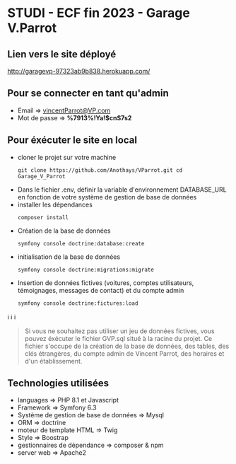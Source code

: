 # STUDI - ECF fin 2023 - Garage V.Parrot

## Lien vers le site déployé
http://garagevp-97323ab9b838.herokuapp.com/

## Pour se connecter en tant qu'admin
- Email => vincentParrot@VP.com
- Mot de passe => **%7913%!Ya!$cnS7s2**

## Pour éxécuter le site en local
- cloner le projet sur votre machine
  ```
  git clone https://github.com/Anothays/VParrot.git cd Garage_V_Parrot
  ```
- Dans le fichier .env, définir la variable d'environnement DATABASE_URL en fonction de votre système de gestion de base de données
- installer les dépendances
  ```
  composer install
   ```
- Création de la base de données
  ```
  symfony console doctrine:database:create
  ```
- initialisation de la base de données
  ```
  symfony console doctrine:migrations:migrate
  ```
- Insertion de données fictives (voitures, comptes utilisateurs, témoignages, messages de contact) et du compte admin
  ```
  symfony console doctrine:fictures:load
  ``` 

:information_source: :information_source: :information_source:
> Si vous ne souhaitez pas utiliser un jeu de données fictives, vous pouvez éxécuter le fichier GVP.sql situé à la racine du projet.
> Ce fichier s'occupe de la création de la base de données, des tables, des clés étrangères, du compte admin de Vincent Parrot, des horaires et d'un établissement. 

## Technologies utilisées
- languages => PHP 8.1 et Javascript
- Framework => Symfony 6.3
- Système de gestion de base de données => Mysql
- ORM => doctrine
- moteur de template HTML => Twig
- Style => Boostrap
- gestionnaires de dépendance => composer & npm
- server web => Apache2
